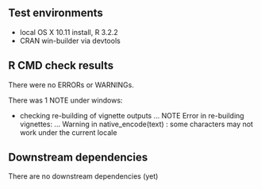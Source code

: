 ## Test environments
* local OS X 10.11 install, R 3.2.2
* CRAN win-builder via devtools

## R CMD check results
There were no ERRORs or WARNINGs. 

There was 1 NOTE under windows:

* checking re-building of vignette outputs ... NOTE
Error in re-building vignettes:
  ...
Warning in native_encode(text) :
  some characters may not work under the current locale


## Downstream dependencies
There are no downstream dependencies (yet)